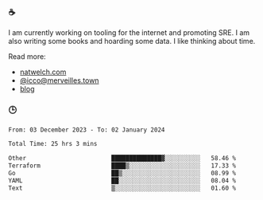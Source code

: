 ### ☕

I am currently working on tooling for the internet and promoting SRE. I am also writing some books and hoarding some data. I like thinking about time. 

Read more:

 - [natwelch.com](https://natwelch.com)
 - [@icco@merveilles.town](https://merveilles.town/@icco)
 - [blog](https://writing.natwelch.com)

### 🕒

<!--START_SECTION:waka-->

```txt
From: 03 December 2023 - To: 02 January 2024

Total Time: 25 hrs 3 mins

Other                        ██████████████▓░░░░░░░░░░   58.46 %
Terraform                    ████▒░░░░░░░░░░░░░░░░░░░░   17.33 %
Go                           ██▒░░░░░░░░░░░░░░░░░░░░░░   08.99 %
YAML                         ██░░░░░░░░░░░░░░░░░░░░░░░   08.04 %
Text                         ▒░░░░░░░░░░░░░░░░░░░░░░░░   01.60 %
```

<!--END_SECTION:waka-->
